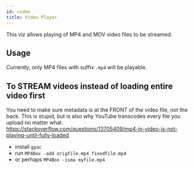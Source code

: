 ```yaml
---
id: video
title: Video Player
---
```


This viz allows playing of MP4 and MOV video files to be streamed.

## Usage

Currently, only MP4 files with suffix `.mp4` will be playable.

## To STREAM videos instead of loading entire video first

You need to make sure metadata is at the FRONT of the video file, not the back. This is stupid, but is also why YouTube transcodes every file you upload no matter what.
https://stackoverflow.com/questions/13705409/mp4-in-video-js-not-playing-until-fully-loaded

- install `gpac`
- run `MP4Box -add origfile.mp4 fixedfile.mp4`
- or perhaps `MP4Box -isma myfile.mp4`

